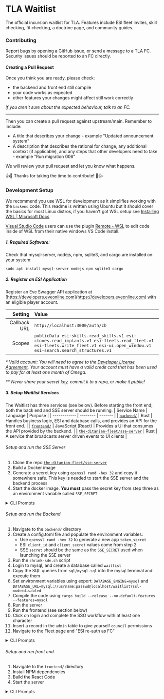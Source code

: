 # TLA Waitlist
The official incursion waitlist for TLA. Features include ESI fleet invites, skill checking, fit checking, a doctrine page, and community guides. 

### Contributing
Report bugs by opening a GitHub issue, or send a message to a TLA FC. Security issues should be reported to an FC directly. 

#### Creating a Pull Request
Once you think you are ready, please check:
* the backend and front end still compile
* your code works as expected
* other features your changes might affect still work correctly

_If you aren't sure about the expected behaviour, talk to an FC._

---

Then you can create a pull request against upstream/main. Remember to include:
* A title that describes your change - example "Updated announcement system"
* A description that describes the rational for change, any additional context (if applicable), and any steps that other developers need to take - example "Run migration 006"

We will review your pull request and let you know what happens. 

👍🎉 Thanks for taking the time to contribute! 🎉👍

### Development Setup
We recommend you use WSL for development as it simplifies working with the `backend` code. This readme is written using Ubuntu but it should cover the basics for most Linux distros, if you haven't got WSL setup see [Installing WSL | Microsoft Docs](https://docs.microsoft.com/en-us/windows/wsl/install).

[Visual Studio Code](https://code.visualstudio.com/) users can use the plugin [Remote - WSL](https://marketplace.visualstudio.com/items?itemName=ms-vscode-remote.remote-wsl) to edit  code inside of WSL from their native windows VS Code install.


##### 1. Required Software: 
Check that mysql-server, nodejs, npm, sqlite3, and cargo are installed on your system: 
```
sudo apt install mysql-server nodejs npm sqlite3 cargo
```

##### 2. Register an ESI Application
Register an Eve Swagger API application at [https://developers.eveonline.com](https://developers.eveonline.com) with an eligible player account.

| Setting      | Value |
| ---: | :---  |
| Callback URL | `http://localhost:3000/auth/cb` |
| Scopes       | `publicData esi-skills.read_skills.v1 esi-clones.read_implants.v1 esi-fleets.read_fleet.v1 esi-fleets.write_fleet.v1 esi-ui.open_window.v1 esi-search.search_structures.v1` |

 _* Valid account: You will need to agree to the [Developer License Agreement](https://developers.eveonline.com/license-agreement). Your account must have a valid credit card that has been used to pay for at least one month of Omega._

 _*\* Never share your secret key, commit it to a repo, or make it public!_

##### 3. Setup Waitlist Services
The Waitlist has three services (see below). Before starting the front end, both the back end and SSE server should be running. 
| Service Name | Language |  Purpose | 
| ------------ | -------- | ------- |
| [`backend/`](./tree/main/backend) | Rust | Handles business logic, ESI and database calls, and provides an API for the front end. |
| [`frontend/`](./tree/main/frontend) | JavaScript (React) | Provides a UI that consumes the API provided by the backend. |
| [`the-ditanian-fleet/sse-server`](/the-ditanian-fleet/sse-server) | Rust | A service that broadcasts server driven events to UI clients |


###### Setup and run the SSE Server
1. Clone the repo [`the-ditanian-fleet/sse-server`](/the-ditanian-fleet/sse-server)
2. Build a Docker image
3. Generate a secret key using `openssl rand -hex 32` and copy it somewhere safe. This key is needed to start the SSE server and the backend process
4. Start the docker image. **You must** pass the secret key from step three as an environment variable called `SSE_SECRET`

<details>
   <summary>CLI Prompts</summary>
   
   ```
   git clone https://github.com/the-ditanian-fleet/sse-server
   docker build . -t tdf/sse
   openssl rand -hex 32
   docker run --env SSE_SECRET=<secret> tdf/sse
   ```
</details>

###### Setup and run the Backend
1. Navigate to the `backend/` directory
2. Create a config.toml file and populate the environment variables:
   * Use `openssl rand -hex 32` to generate a new app `token_secret`
   * ESI `client_id` and `client_secret` values come from step 2
   * SSE `secret` should be the same as the `SSE_SECRET` used when launching the SSE server
3. Run the `shrink-sde.sh` script
4. Login to mysql, and create a database called `waitlist`
5. Copy the SQL queries from `sql/mysql.sql` into the mysql terminal and execute them
6. Set environment variables using export: `DATABASE_ENGINE=mysql` and `DATABASE_URL=mysql://usrname:passwd@localhost/waitlist?ssl-mode=disabled` 
7. Compile the code using `cargo build --release --no-default-features --features=mysql`
8. Run the server
9. Run the frontend (see section below)
10. Click on login and complete the SSO workflow with at least one character
11. Insert a record in the `admin` table to give yourself `council` permissions
12. Navigate to the Fleet page and "ESI re-auth as FC"

<details>
   <summary>CLI Prompts</summary>
   
   ```
   # Setup app (steps 1-3)
   cd backend/
   cp config.example.toml config.toml & nano config.toml
   sh shrink-sde.sh

   # Setup Database (step 4-5)
   mysql -u root -p
   CREATE DATABASE IF NOT EXISTS waitlist;
   use waitlist;
   
   # Now copy and paste and run the mysql.sql script

   
   # Start backend (step 6-8)
   export DATABASE_ENGINE=mysql
   export DATABASE_URL=mysql://usrname:passwd@localhost/waitlist?ssl-mode=disabled
   cargo build --release --no-default-features --features=mysql
   cargo run

   # Now build and run frontend in a separate shell (step 9, also see section below)

   # Final things (step 10-12)
   mysql -u root -p
   use waitlist;
   INSERT INTO admin (character_id, role, granted_at, granted_by_id)
   SELECT
       id AS character_id,
       'council' AS role,
       CURRENT_TIMESTAMP() AS granted_at,
       id AS granted_by_id
   FROM `character` WHERE name = 'YOUR CHARACTER NAME';
   ## Quit the shell using 'exit;'
   ```
</details>


###### Setup and run front end
1. Navigate to the `frontend/` directory
2. Install NPM dependencies
2. Build the React Code
3. Start the server

<details>
   <summary>CLI Prompts</summary>
   
   ```
   cd frontend/
   npm install
   npm run build
   npm run start
   ```
</details>